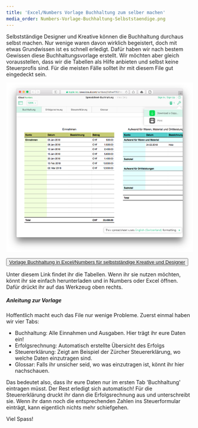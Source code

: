 ```yaml
---
title: 'Excel/Numbers Vorlage Buchhaltung zum selber machen'
media_order: Numbers-Vorlage-Buchhaltung-Selbststaendige.png
---
```


Selbstständige Designer und Kreative können die Buchhaltung durchaus selbst machen. Nur wenige waren davon wirklich begeistert, doch mit etwas Grundwissen ist es schnell erledigt. Dafür haben wir nach bestem Gewissen diese Buchhaltungsvorlage erstellt. Wir möchten aber gleich vorausstellen, dass wir die Tabellen als Hilfe anbieten und selbst keine Steuerprofis sind. Für die meisten Fälle solltet ihr mit diesem File gut eingedeckt sein.

![Vorlage Buchhaltung in Excel/Numbers für selbstständige Kreative und Designer](Numbers-Vorlage-Buchhaltung-Selbststaendige.png?resize=960)

<p><button class="button button-large block--color-hard"><a class="button--link" target="_blank" href="https://www.icloud.com/numbers/0IdNwP7EZFxNrEJzeqQihUDwQ#Spreadsheet-Buchhaltung">Vorlage Buchhaltung in Excel/Numbers für selbstständige Kreative und Designer</a></button></p>

Unter diesem Link findet ihr die Tabellen. Wenn ihr sie nutzen möchten, könnt ihr sie einfach herunterladen und in Numbers oder Excel öffnen. Dafür drückt ihr auf das Werkzeug oben rechts.

##### Anleitung zur Vorlage

Hoffentlich macht euch das File nur wenige Probleme. Zuerst einmal haben wir vier Tabs:

- Buchhaltung: Alle Einnahmen und Ausgaben. Hier trägt ihr eure Daten ein!
- Erfolgsrechnung: Automatisch erstellte Übersicht des Erfolgs
- Steuererklärung: Zeigt am Beispiel der Zürcher Steuererklärung, wo welche Daten einzutragen sind.
- Glossar: Falls ihr unsicher seid, wo was einzutragen ist, könnt ihr hier nachschauen.

Das bedeutet also, dass ihr eure Daten nur im ersten Tab 'Buchhaltung' eintragen müsst. Der Rest erledigt sich automatisch! Für die Steuererklärung druckt ihr dann die Erfolgsrechnung aus und unterschreibt sie. Wenn ihr dann noch die entsprechenden Zahlen ins Steuerformular einträgt, kann eigentlich nichts mehr schiefgehen.

Viel Spass!
